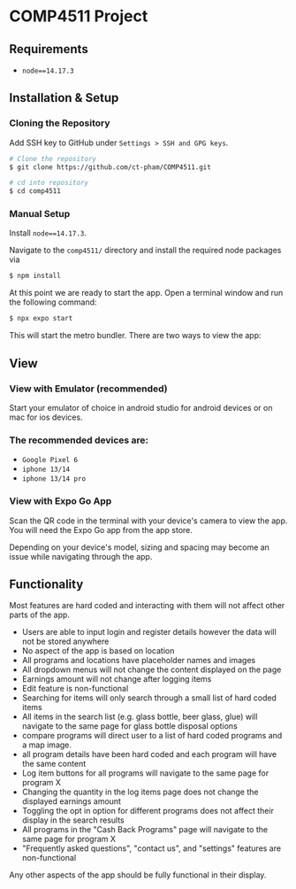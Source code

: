 # COMP4511 Project
## Requirements

* `node==14.17.3`

## Installation & Setup

### Cloning the Repository
Add SSH key to GitHub under `Settings > SSH and GPG keys`.

```bash
# Clone the repository
$ git clone https://github.com/ct-pham/COMP4511.git

# cd into repository
$ cd comp4511
```
### Manual Setup

Install `node==14.17.3`.

Navigate to the `comp4511/` directory and install the required node packages via

```bash
$ npm install
```

At this point we are ready to start the app. Open a terminal window and run the following command:

```bash
$ npx expo start
```

This will start the metro bundler. There are two ways to view the app:

## View

### View with Emulator (recommended)

Start your emulator of choice in android studio for android devices or on mac for ios devices. 

### The recommended devices are:

* `Google Pixel 6`
* `iphone 13/14`
* `iphone 13/14 pro`

### View with Expo Go App

Scan the QR code in the terminal with your device's camera to view the app. You will need the Expo Go app from the app store. 

Depending on your device's model, sizing and spacing may become an issue while navigating through the app.

## Functionality

Most features are hard coded and interacting with them will not affect other parts of the app.

* Users are able to input login and register details however the data will not be stored anywhere
* No aspect of the app is based on location
* All programs and locations have placeholder names and images
* All dropdown menus will not change the content displayed on the page
* Earnings amount will not change after logging items
* Edit feature is non-functional 
* Searching for items will only search through a small list of hard coded items
* All items in the search list (e.g. glass bottle, beer glass, glue) will navigate to the same page for glass bottle disposal options
* compare programs will direct user to a list of hard coded programs and a map image.
* all program details have been hard coded and each program will have the same content
* Log item buttons for all programs will navigate to the same page for program X
* Changing the quantity in the log items page does not change the displayed earnings amount
* Toggling the opt in option for different programs does not affect their display in the search results
* All programs in the "Cash Back Programs" page will navigate to the same page for program X
* "Frequently asked questions", "contact us", and "settings" features are non-functional 

Any other aspects of the app should be fully functional in their display.
